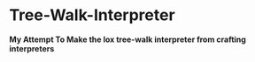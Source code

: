 # Tree-Walk-Interpreter
**My Attempt To Make the lox tree-walk interpreter from crafting interpreters**
